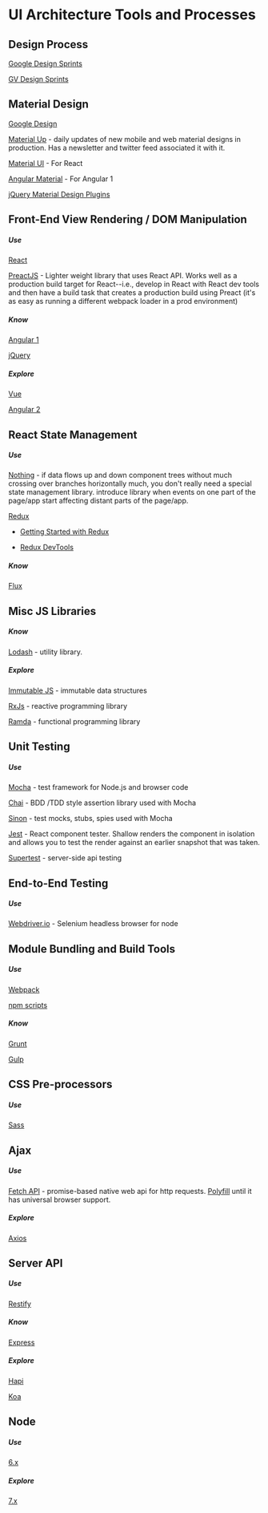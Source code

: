 UI Architecture Tools and Processes
===================================

Design Process
---------------
[Google Design Sprints][gds]

[GV Design Sprints][gvds]

Material Design
---------------
[Google Design][gd]

[Material Up][matup] - daily updates of new mobile and web material designs in production.  Has a newsletter and twitter feed associated it with it.

[Material UI][reactmat] - For React

[Angular Material][angmat] - For Angular 1

[jQuery Material Design Plugins][jquerymat]


Front-End View Rendering / DOM Manipulation
-------------------------------------------

##### Use #####

[React][react]

[PreactJS][preact] - Lighter weight library that uses React API.  Works well as a production build target for React--i.e., develop in React with React dev tools and then have a build task that creates a production build using Preact (it's as easy as running a different webpack loader in a prod environment)

##### Know #####
[Angular 1][ang]

[jQuery][jquery]

##### Explore #####
[Vue][vue]

[Angular 2][ang2]

React State Management
----------------------------------
##### Use #####

[Nothing][ph] - if data flows up and down component trees without much crossing over branches horizontally much, you don't really need a special state management library.  introduce library when events on one part of the page/app start affecting distant parts of the page/app.

[Redux][redux]

  * [Getting Started with Redux][reduxDev]

  * [Redux DevTools][reduxDev]

##### Know #####

[Flux][flux]

Misc JS Libraries
-----------------

##### Know #####
[Lodash][lodash] - utility library.

##### Explore #####

[Immutable JS][imjs] - immutable data structures 

[RxJs][rxjs] - reactive programming library

[Ramda][ramda] - functional programming library

Unit Testing
-----------------
##### Use #####
[Mocha][mocha] - test framework for Node.js and browser code

[Chai][chai] - BDD /TDD style assertion library used with Mocha

[Sinon][sinon] - test mocks, stubs, spies used with Mocha

[Jest][jest] - React component tester.  Shallow renders the component in isolation and allows you to test the render against
an earlier snapshot that was taken.

[Supertest][supertest] - server-side api testing

End-to-End Testing
------------------
##### Use #####
[Webdriver.io][wdio] - Selenium headless browser for node

Module Bundling and Build Tools
-------------------------------
##### Use #####
[Webpack][wp] 

[npm scripts][npms]

##### Know #####
[Grunt][grunt]

[Gulp][gulp]

CSS Pre-processors
-----------------
##### Use #####

[Sass][sass]

Ajax
--------------
##### Use #####
[Fetch API][fetch] - promise-based native web api for http requests.  [Polyfill][fetchPoly] until it has universal browser support.

##### Explore ##### 
[Axios][axios]

Server  API
-----------
##### Use #####
[Restify][restify]

##### Know #####
[Express][express]

##### Explore #####
[Hapi][hapi]

[Koa][koa]

Node
----
##### Use #####
[6.x][node6]

##### Explore #####
[7.x][node7]


[gvds]: https://www.youtube.com/watch?v=7zOBMxRYJ7I&list=PLNKW8GAxivxcwqF2OU7UvjkT_lPMqz_C8
[gds]: https://www.youtube.com/playlist?list=PLoSlBC4J_CK9tcVl_ZnVDHi7Xm0QTCNB4
[gd]: https://design.google.com/resources/
[matup]: https://material.uplabs.com/
[react]: https://facebook.github.io/react/
[preact]: https://preactjs.com/
[ang]: https://angularjs.org/
[ang2]: https://angular.io/
[vue]: https://vuejs.org/
[sin]: http://sinonjs.org/
[reactmat]: http://www.material-ui.com/#/
[angmat]: https://material.angularjs.org/latest/
[redux]: http://redux.js.org/
[reduxDev]: https://github.com/gaearon/redux-devtools
[jquery]: https://jquery.com/
[jquerymat]:  http://www.jqueryscript.net/tags.php?/Material%20Design/
[imjs]: https://facebook.github.io/immutable-js/
[wdio]: http://webdriver.io/
[rxjs]: http://reactivex.io/rxjs/
[ramda]: http://ramdajs.com/
[ph]: https://github.com/petehunt/react-howto#learning-flux
[flux]: https://justgetflux.com/
[lodash]: https://lodash.com/
[supertest]: https://github.com/visionmedia/supertest
[mocha]: https://mochajs.org/
[chai]: http://chaijs.com/
[sinon]: http://sinonjs.org/
[jest]: https://facebook.github.io/jest/
[sass]: http://sass-lang.com/
[express]: http://expressjs.com/
[fetch]: https://developer.mozilla.org/en-US/docs/Web/API/Fetch_API
[fetchPoly]:  https://github.com/github/fetch
[axios]: https://github.com/mzabriskie/axios
[koa]: http://koajs.com/
[hapi]: https://hapijs.com/
[restify]: http://mcavage.me/node-restify/
[wp]: https://webpack.github.io/
[node6]: https://nodejs.org/en/blog/release/v6.0.0/
[node7]: https://nodejs.org/en/blog/release/v7.0.0/
[gulp]: http://gulpjs.com/
[grunt]: https://gruntjs.com/
[npms]: https://docs.npmjs.com/misc/scripts
